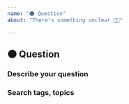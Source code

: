 ```yaml
---
name: "🌑 Question"
about: "There's something unclear 👨‍🚀"

---
```


## 🌑 Question

### Describe your question
<!-- A clear and concise description of what you need to know. -->
<!-- //! Only one question at a time, this is part of a wiki. -->

### Search tags, topics
<!-- Help others find this and upvote it. -->
<!-- Add meaningful tags for search engines. -->
<!-- #typescript #merge #incompatible #... -->
